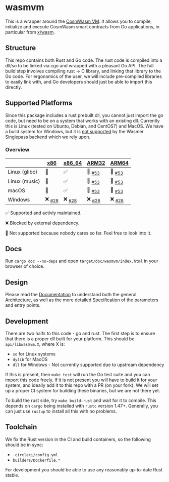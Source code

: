 # wasmvm

This is a wrapper around the [CosmWasm VM](https://github.com/CosmWasm/cosmwasm/tree/main/packages/vm).
It allows you to compile, initialize and execute CosmWasm smart contracts
from Go applications, in particular from [x/wasm](https://github.com/CosmWasm/wasmd/tree/master/x/wasm).

## Structure

This repo contains both Rust and Go code. The rust code is compiled into a dll/so
to be linked via cgo and wrapped with a pleasant Go API. The full build step
involves compiling rust -> C library, and linking that library to the Go code.
For ergonomics of the user, we will include pre-compiled libraries to easily
link with, and Go developers should just be able to import this directly.

## Supported Platforms

Since this package includes a rust prebuilt dll, you cannot just import the go code,
but need to be on a system that works with an existing dll. Currently this is Linux
(tested on Ubuntu, Debian, and CentOS7) and MacOS. We have a build system for Windows,
but it is [not supported][wasmer_support] by the Wasmer Singlepass backend which we rely upon.

[wasmer_support]: https://docs.wasmer.io/ecosystem/wasmer/wasmer-features

### Overview

|               | [x86]               | [x86_64]            | [ARM32]              | [ARM64]              |
| ------------- | ------------------- | ------------------- | -------------------- | -------------------- |
| Linux (glibc) | 🤷‍                 | ✅                  | 🤷‍ <sub>[#53]</sub> | 🤷‍ <sub>[#53]</sub> |
| Linux (muslc) | 🤷‍                 | ✅                  | 🤷‍ <sub>[#53]</sub> | 🤷‍ <sub>[#53]</sub> |
| macOS         | 🤷‍                 | ✅                  | 🤷‍ <sub>[#53]</sub> | 🤷‍ <sub>[#53]</sub> |
| Windows       | ❌ <sub>[#28]</sub> | ❌ <sub>[#28]</sub> | ❌ <sub>[#28]</sub>  | ❌ <sub>[#28]</sub>  |

[x86]: https://en.wikipedia.org/wiki/X86
[x86_64]: https://en.wikipedia.org/wiki/X86-64
[arm32]: https://en.wikipedia.org/wiki/AArch32
[arm64]: https://en.wikipedia.org/wiki/AArch64
[#28]: https://github.com/CosmWasm/wasmvm/issues/28
[#53]: https://github.com/CosmWasm/wasmvm/issues/53

✅ Supported and activly maintained.

❌ Blocked by external dependency.

🤷‍ Not supported because nobody cares so far. Feel free to look into it.

## Docs

Run `cargo doc --no-deps` and open `target/doc/wasmvm/index.html` in your browser of choice.

## Design

Please read the [Documentation](./spec/Index.md) to understand both the general
[Architecture](./spec/Architecture.md), as well as the more detailed
[Specification](./spec/Specification.md) of the parameters and entry points.

## Development

There are two halfs to this code - go and rust. The first step is to ensure that there is
a proper dll built for your platform. This should be `api/libwasmvm.X`, where X is:

- `so` for Linux systems
- `dylib` for MacOS
- `dll` for Windows - Not currently supported due to upstream dependency

If this is present, then `make test` will run the Go test suite and you can import this code freely.
If it is not present you will have to build it for your system, and ideally add it to this repo
with a PR (on your fork). We will set up a proper CI system for building these binaries,
but we are not there yet.

To build the rust side, try `make build-rust` and wait for it to compile. This depends on
`cargo` being installed with `rustc` version 1.47+. Generally, you can just use `rustup` to
install all this with no problems.

## Toolchain

We fix the Rust version in the CI and build containers, so the following should be in sync:

- `.circleci/config.yml`
- `builders/Dockerfile.*`

For development you should be able to use any reasonably up-to-date Rust stable.
